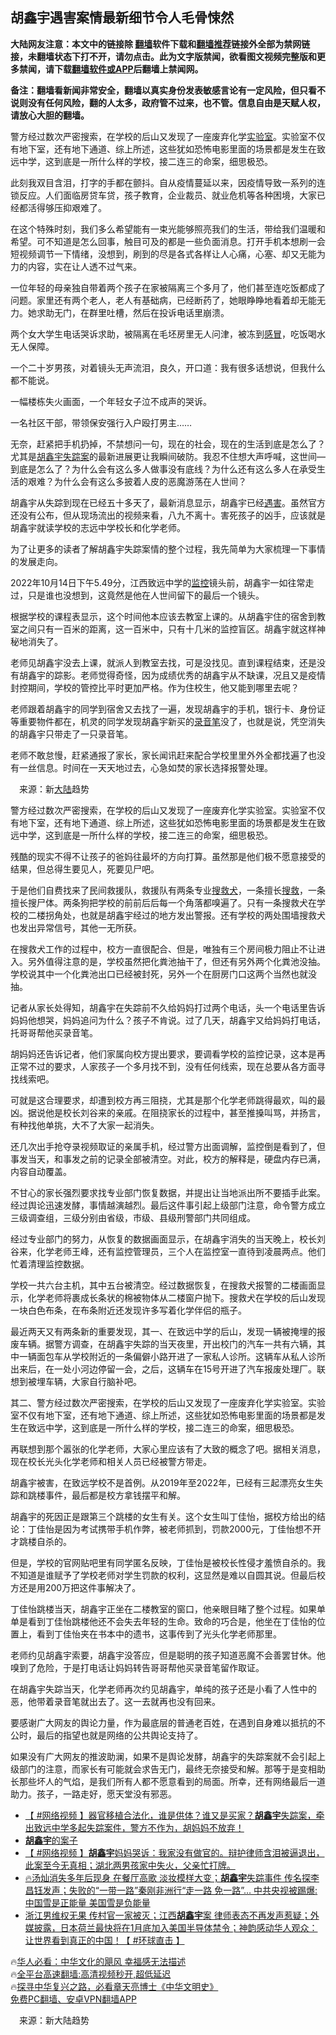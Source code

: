  <!-- 面包屑导航 --> <h2>胡鑫宇遇害案情最新细节令人毛骨悚然</h2> <p class="notice"><b>大陆网友注意：本文中的链接除 <a href="https://github.com/bannedbook/fanqiang" >翻墙</a>软件下载和<a href="https://github.com/killgcd/justmysocks/blob/master/README.md">翻墙推荐</a>链接外全部为禁网链接，未翻墙状态下打不开，请勿点击。此为文字版禁闻，欲看图文视频完整版和更多禁闻，请下载<a href="https://github.com/bannedbook/fanqiang">翻墙软件或APP</a>后翻墙上禁闻网。</p><p>备注：翻墙看新闻非常安全，翻墙以真实身份发表敏感言论有一定风险，但只看不说则没有任何风险，翻的人太多，政府管不过来，也不管。信息自由是天赋人权，请放心大胆的翻墙。</b></p>  <div class="entry"> <p id="summary">警方经过数次严密搜索，在学校的后山又发现了一座废弃化学<a href="https://www.bannedbook.org/bnews/tag/%E5%AE%9E%E9%AA%8C%E5%AE%A4/" class="st_tag internal_tag" rel="tag" title="标签 实验室 下的日志">实验室</a>。实验室不仅有地下室，还有地下通道、综上所述，这些犹如恐怖电影里面的场景都是发生在致远中学，这到底是一所什么样的学校，接二连三的命案，细思极恐。</p> <p id="conimg">此刻我双目含泪，打字的手都在颤抖。自从疫情蔓延以来，因疫情导致一系列的连锁反应。人们面临房贷车贷，孩子教育，企业裁员、就业危机等各种困境，大家已经都活得够压抑艰难了。</p> <p>在这个特殊时刻，我们多么希望能有一束光能够照亮我们的生活，带给我们温暖和希望。可不知道是怎么回事，触目可及的都是一些负面消息。打开手机本想刷一会短视频调节一下情绪，没想到，刷到的尽是各式各样让人心痛，心塞、却又无能为力的内容，实在让人透不过气来。</p> <p>一位年轻的母亲独自带着两个孩子在家被隔离三个多月了，他们甚至连吃饭都成了问题。家里还有两个老人，老人有基础病，已经断药了，她眼睁睁地看着却无能无力。她求助无门，在群里吐槽，然后在投诉电话里崩溃。</p> <p>两个女大学生电话哭诉求助，被隔离在毛坯房里无人问津，被冻到<a href="https://www.bannedbook.org/bnews/tag/%E6%84%9F%E5%86%92/" class="st_tag internal_tag" rel="tag" title="标签 感冒 下的日志">感冒</a>，吃饭喝水无人保障。</p> <p>一个二十岁男孩，对着镜头无声流泪，良久，开口道：我有很多话想说，但我什么都不能说。</p> <p>一幅楼栋失火画面，一个年轻女子泣不成声的哭诉。</p> <p>一名社区干部，带领保安强行入户殴打男主&#8230;&#8230;</p> <p>无奈，赶紧把手机扔掉，不禁想问一句，现在的社会，现在的生活到底是怎么了？尤其是<a href="https://www.bannedbook.org/bnews/tag/%e8%83%a1%e9%91%ab%e5%ae%87/" class="st_tag internal_tag" rel="tag" title="标签 胡鑫宇 下的日志">胡鑫宇</a><a href="https://www.bannedbook.org/bnews/tag/%E5%A4%B1%E8%B8%AA%E6%A1%88/" class="st_tag internal_tag" rel="tag" title="标签 失踪案 下的日志">失踪案</a>的最新进展更让我瞬间破防。我忍不住想大声呼喊，这世间&#8212;到底是怎么了？为什么会有这么多人做事没有底线？为什么还有这么多人在承受生活的艰难？为什么会有这么多披着人皮的恶魔游荡在人世间？</p> <p>胡鑫宇从失踪到现在已经五十多天了，最新消息显示，胡鑫宇已经<a href="https://www.bannedbook.org/bnews/tag/%E9%81%87%E5%AE%B3/" class="st_tag internal_tag" rel="tag" title="标签 遇害 下的日志">遇害</a>。虽然官方还没有公布，但从现场流出的视频来看，八九不离十。害死孩子的凶手，应该就是胡鑫宇就读学校的志远中学校长和化学老师。</p>  <p>为了让更多的读者了解胡鑫宇失踪案情的整个过程，我先简单为大家梳理一下事情的发展走向。</p> <p>2022年10月14日下午5.49分，江西致远中学的<a href="https://www.bannedbook.org/bnews/tag/%e7%9b%91%e6%8e%a7/" class="st_tag internal_tag" rel="tag" title="标签 监控 下的日志">监控</a>镜头前，胡鑫宇一如往常走过，只是谁也没想到，这竟然是他在人世间留下的最后一个镜头。</p> <p>根据学校的课程表显示，这个时间他本应该去教室上课的。从胡鑫宇住的宿舍到教室之间只有一百米的距离，这一百米中，只有十几米的监控盲区。胡鑫宇就这样神秘地消失了。</p> <p>老师见胡鑫宇没去上课，就派人到教室去找，可是没找见。直到课程结束，还是没有胡鑫宇的踪影。老师觉得奇怪，因为成绩优秀的胡鑫宇从不缺课，况且又是疫情封控期间，学校的管控比平时更加严格。作为住校生，他又能到哪里去呢？</p> <p>老师跟着胡鑫宇的同学到宿舍又去找了一遍，发现胡鑫宇的手机，银行卡、身份证等重要物件都在，机灵的同学发现胡鑫宇新买的<a href="https://www.bannedbook.org/bnews/tag/%E5%BD%95%E9%9F%B3%E7%AC%94/" class="st_tag internal_tag" rel="tag" title="标签 录音笔 下的日志">录音笔</a>没了，也就是说，凭空消失的胡鑫宇只带走了一只录音笔。</p> <p>老师不敢怠慢，赶紧通报了家长，家长闻讯赶来配合学校里里外外全都找遍了也没有一丝信息。时间在一天天地过去，心急如焚的家长选择报警处理。</p> <p></p> <p class="src-info">　来源：新<span class='wp_keywordlink_affiliate'><a href="https://www.bannedbook.org/" title="大陆" target="_blank">大陆</a></span>趋势 </p> <p id="summary">警方经过数次严密搜索，在学校的后山又发现了一座废弃化学实验室。实验室不仅有地下室，还有地下通道、综上所述，这些犹如恐怖电影里面的场景都是发生在致远中学，这到底是一所什么样的学校，接二连三的命案，细思极恐。</p> <p>残酷的现实不得不让孩子的爸妈往最坏的方向打算。虽然那是他们极不愿意接受的结果，但总得生要见人，死要见尸吧。</p>  <p>于是他们自费找来了民间救援队，救援队有两条专业<a href="https://www.bannedbook.org/bnews/tag/%E6%90%9C%E6%95%91%E7%8A%AC/" class="st_tag internal_tag" rel="tag" title="标签 搜救犬 下的日志">搜救犬</a>，一条擅长<a href="https://www.bannedbook.org/bnews/tag/%E6%90%9C%E6%95%91/" class="st_tag internal_tag" rel="tag" title="标签 搜救 下的日志">搜救</a>，一条擅长搜尸体。两条狗把学校的前前后后每一个角落都嗅遍了。只有一条搜救犬在学校的二楼拐角处，也就是胡鑫宇经过的地方发出警报。还有学校的两处围墙搜救犬也发出异常信号，其他一无所获。</p> <p>在搜救犬工作的过程中，校方一直很配合、但是，唯独有三个房间极力阻止不让进入。另外值得注意的是，学校虽然把化粪池抽干了，但还有另外两个化粪池没抽。学校说其中一个化粪池出口已经被封死，另外一个在厨房门口这两个当然也就没抽。</p> <p>记者从家长处得知，胡鑫宇在失踪前不久给妈妈打过两个电话，头一个电话里告诉妈妈他想哭，妈妈追问为什么？孩子不肯说。过了几天，胡鑫宇又给妈妈打电话，托哥哥帮他买录音笔。</p> <p>胡妈妈还告诉记者，他们家属向校方提出要求，要调看学校的监控记录，这本是再正常不过的要求，人家孩子一个多月找不到，没有任何线索，现在总要从各方面寻找线索吧。</p> <p>可就是这合理要求，却遭到校方再三阻挠，尤其是那个化学老师跳得最欢，叫的最凶。据说他是校长刘谷来的亲戚。在阻挠家长的过程中，甚至推搡叫骂，并扬言，有种找他单挑，大不了大家一起消失。</p> <p>还几次出手抢夺录视频取证的亲属手机，经过警方出面调解，监控倒是看到了，但事发当天，和事发之前的记录全部被清空。对此，校方的解释是，硬盘内存已满，内容自动覆盖。</p> <p>不甘心的家长强烈要求找专业部门恢复数据，并提出让当地派出所不要插手此案。经过舆论迅速发酵，事情越演越烈。最后这件事引起上级部门注意，命令警方成立三级调查组，三级分别由省级，市级、县级刑警部门共同组成。</p> <p>经过专业部门的努力，从恢复的数据画面显示，在胡鑫宇消失的当天晚上，校长刘谷来，化学老师王峰，还有监控管理员，三个人在监控室一直待到凌晨两点。他们忙着清理监控数据。</p> <p>学校一共六台主机，其中五台被清空。经过数据恢复，在搜救犬报警的二楼画面显示，化学老师将裹成长条状的棉被物体从二楼窗户抛下。搜救犬在学校的后山发现一块白色布条，在布条附近还发现许多写着化学伴侣的瓶子。</p> <p>最近两天又有两条新的重要发现，其一、在致远中学的后山，发现一辆被掩埋的报废车辆。据警方调查，在胡鑫宇失踪的当天夜里，开出校门的汽车一共有六辆，其中一辆面包车从学校附近的一条偏僻小路开进了一家私人诊所。这辆车从私人诊所出来后，在一处小河边停留一会，之后，这辆车在15号开进了汽车报废处理厂。联想到被埋车辆，大家自行脑补吧。</p>  <p>其二、警方经过数次严密搜索，在学校的后山又发现了一座废弃化学实验室。实验室不仅有地下室，还有地下通道、综上所述，这些犹如恐怖电影里面的场景都是发生在致远中学，这到底是一所什么样的学校，接二连三的命案，细思极恐。</p> <p>再联想到那个嚣张的化学老师，大家心里应该有了大致的概念了吧。据相关消息，现在校长光头化学老师和相关人员已经被警方带走。</p> <p>胡鑫宇被害，在致远学校不是首例。从2019年至2022年，已经有三起漂亮女生失踪和跳楼事件，最后都是校方拿钱摆平和解。</p> <p>胡鑫宇的死因正是跟第三个跳楼的女生有关。这个女生叫丁佳怡，据校方给出的结论：丁佳怡是因为考试携带手机作弊，被老师抓到，罚款2000元，丁佳怡想不开才跳楼自杀的。</p> <p>但是，学校的官网贴吧里有同学匿名反映，丁佳怡是被校长性侵才羞愤自杀的。我不知道是谁赋予了学校老师对学生罚款的权利，这显然是难以自圆其说。但最后校方还是用200万把这件事解决了。</p> <p>丁佳怡跳楼当天，胡鑫宇正坐在二楼教室的窗口，他亲眼目睹了整个过程。如果单单是看到丁佳怡跳楼他还不会失去年轻的生命。致命的巧合是，他坐在丁佳怡的位置上，看到丁佳怡夹在书本中的遗书，这事传到了光头化学老师那里。</p> <p>老师约见胡鑫宇索要，胡鑫宇没答应，但是聪明的孩子知道恶魔不会善罢甘休。他嗅到了危险，于是打电话让妈妈转告哥哥帮他买录音笔留作取证。</p> <p>在胡鑫宇失踪当天，化学老师再次约见胡鑫宇，单纯的孩子还是小看了人性中的恶，他带着录音笔就出去了。这一去就再也没有回来。</p> <p>要感谢广大网友的舆论力量，作为最底层的普通老百姓，在遇到自身难以抵抗的不公时，最后的指望也就是网络的公共舆论支持了。</p> <p>如果没有广大网友的推波助澜，如果不是舆论发酵，胡鑫宇的失踪案就不会引起上级部门的注意，而家长有可能就会求告无门，最终无奈接受和解。那等于是变相助长那些坏人的气焰，是我们所有人都不愿意看到的局面。所幸，还有网络最后一道助力。孩子，一路走好，愿天堂没有邪恶。</p>  <!--<div id="taboola-mid-1"></div>--><ul class='op-related-articles' title='相关阅读'> <li><a href='https://www.bannedbook.org/bnews/bannedvideo/20230128/1841593.html' target='_blank'>【 #网络视频 】器官移植合法化，谁是供体？谁又是买家？<b>胡鑫宇</b>失踪案，牵出致远中学多起失踪案件，警方不作为，胡妈妈不放弃！</a></li> <li><a href='https://www.bannedbook.org/bnews/sohnews/20230127/1841109.html' target='_blank'><b>胡鑫宇</b>的案子</a></li> <li><a href='https://www.bannedbook.org/bnews/bannedvideo/20230124/1839891.html' target='_blank'>【 #网络视频 】<b>胡鑫宇</b>妈妈哭诉：我家没有做官的。辩护律师含泪被逼退出，此案至今无真相；湖北两男孩家中失火，父亲忙打牌。</a></li> <li><a href='https://www.bannedbook.org/bnews/sohnews/20230121/1839230.html' target='_blank'>🔥汤灿消失多年后现身 在餐厅高歌 淡妆模样大变；<b>胡鑫宇</b>失踪事件 传名探李昌钰发声；失败的“一带一路”秦刚非洲行“走一路 免一路”… 中共央视被踢爆:中国雪是正能量 美国雪是负能量</a></li> <li><a href='https://www.bannedbook.org/bnews/bannedvideo/20230120/1838899.html' target='_blank'>浙江男维权无果 传村官一家被灭；江西<b>胡鑫宇</b>案 律师表态不再发声惹疑；外媒披露，日本荷兰最快将在1月底加入美国半导体禁令；神韵感动华人观众：让世界看到真正的中国！【 #环球直击 】</a></li> </ul> <p class="texttj"> 🔥<a href="https://www.bannedbook.org/bnews/comments/20220220/1694796.html" target="_blank">华人必看：中华文化的飓风 幸福感无法描述</a><br/> 🔥<a href="https://github.com/bannedbook/fanqiang/wiki/V2ray%E6%9C%BA%E5%9C%BA" target="_blank">全平台高速翻墙:高清视频秒开,超低延迟</a><br/> 🔥<a href="https://www.bannedbook.org/bnews/comments/20220808/1768773.html" target="_blank">探寻中华复兴之路，必看章天亮博士《中华文明史》</a><br/> <a href="https://github.com/bannedbook/fanqiang/wiki/%E7%A6%81%E9%97%BB%E7%BD%91%E5%AE%89%E5%8D%93%E7%BF%BB%E5%A2%99%E6%96%B0%E9%97%BBAPP" target="_blank">免费PC翻墙、安卓VPN翻墙APP</a><br/> </p><p class="src-info">　来源：新大陆趋势 </p><a name='sharetosocial'></a> <div style="margin-bottom:5px;padding-bottom:5px;clear:both"> <div id="archive-pix-1" class="banner-ads"> <!-- AuctionX Display platform tag START --> <div id="27602x728x90x621x_ADSLOT1" clicktrack="%%CLICK_URL_ESC%%"></div>  <!-- AuctionX Display platform tag END --> </div> <div id="archive-pix-2" class="banner-ads"> <!-- AuctionX Display platform tag START --> <div id="27556x300x250x621x_ADSLOT1" clicktrack="%%CLICK_URL_ESC%%" style="margin:0 auto;text-align:center"></div>  <!-- AuctionX Display platform tag END --> </div> </div>  <div id="archive-pix-1" class="banner-ads"> <!-- AuctionX Display platform tag START --> <div id="27603x728x90x621x_ADSLOT1" clicktrack="%%CLICK_URL_ESC%%"></div>  <!-- AuctionX Display platform tag END --> </div> </div><!--END ENTRY--> 